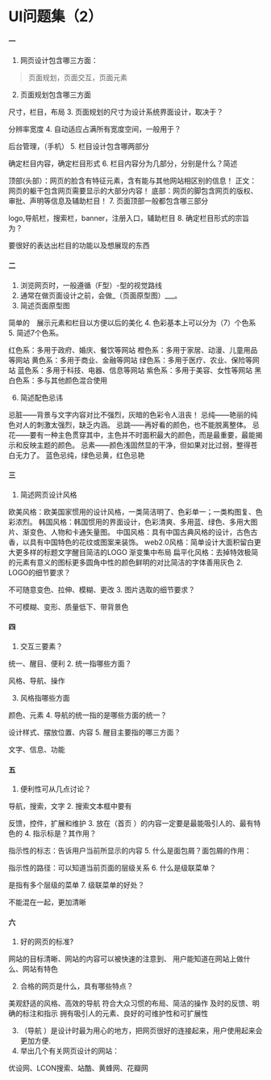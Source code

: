 # UI问题集（2）
#### 一
1. 网页设计包含哪三方面：

 > 页面规划，页面交互，页面元素
2. 页面规划包含哪三方面

 尺寸，栏目，布局
3. 页面规划的尺寸为设计系统界面设计，取决于？
 
 分辨率宽度
4. 自动适应占满所有宽度空间，一般用于？

 后台管理，（手机）
5. 栏目设计包含哪两部分

 确定栏目内容，确定栏目形式
6. 栏目内容分为几部分，分别是什么？简述
 
 顶部(头部）：网页的脸含有特征元素，含有能与其他网站相区别的信息！
 正文：网页的躯干包含网页需要显示的大部分内容！
 底部：网页的脚包含网页的版权、审批、声明等信息及辅助栏目！
7. 页面顶部一般都包含哪三部分
 
 logo,导航栏，搜索栏，banner，注册入口，辅助栏目
8. 确定栏目形式的宗旨为？
    
 要很好的表达出栏目的功能以及想展现的东西
#### 二

1. 浏览网页时，一般遵循（F型）-型的视觉路线
2. 通常在做页面设计之前，会做_（页面原型图）___。
3. 简述页面原型图

 简单的　展示元素和栏目以方便以后的美化
4. 色彩基本上可以分为（7）个色系
5. 简述7个色系。

 红色系：多用于政府、婚庆、餐饮等网站
 橙色系：多用于家居、动漫、儿童用品等网站
 黄色系：多用于商业、金融等网站
 绿色系：多用于医疗、农业、保险等网站
 蓝色系：多用于科技、电器、信息等网站
 紫色系：多用于美容、女性等网站
 黑白色系：多与其他颜色混合使用

6. 简述配色忌讳

 忌脏——背景与文字内容对比不强烈，灰暗的色彩令人沮丧！ 
 忌纯——艳丽的纯色对人的刺激太强烈，缺乏内涵。 
 忌跳——再好看的颜色，也不能脱离整体。
 忌花——要有一种主色贯穿其中，主色并不时面积最大的颜色，而是最重要，最能揭示和反映主题的颜色。
 忌素——颜色浅固然显的干净，但如果对比过弱，整得苍白无力了。
 蓝色忌纯，绿色忌黄，红色忌艳
 #### 三
1. 简述网页设计风格
    
 欧美风格：欧美国家惯用的设计风格，一类简洁明了、色彩单一；一类构图复、色彩浓烈。
 韩国风格：韩国惯用的界面设计，色彩清爽、多用蓝、绿色、多用大图片、渐变色、人物和卡通矢量图。
 中国风格：具有中国古典风格的设计，古色古香，以具有中国特色的花纹或图案来装饰。
 web2.0风格：简单设计大面积留白更大更多样的标题文字醒目简洁的LOGO 渐变集中布局
 扁平化风格：去掉特效极简的元素有意义的图标更多圆角中性的颜色鲜明的对比简洁的字体善用灰色
2. LOGO的细节要求？

 不可随意变色、拉伸、模糊、更改
3. 图片选取的细节要求？

 不可模糊、变形、质量低下、带背景色
#### 四

1. 交互三要素？
 
 统一、醒目、便利
2. 统一指哪些方面？

 风格、导航、操作

3. 风格指哪些方面

 颜色、元素
4. 导航的统一指的是哪些方面的统一？

 设计样式、摆放位置、内容
5. 醒目主要指的哪三方面？

 文字、信息、功能

#### 五

1. 便利性可从几点讨论？

 导航，搜索，文字
2. 搜索文本框中要有

 反馈，控件，扩展和维护
3. 放在（首页 ）的内容一定要是最能吸引人的、最有特色的
4. 指示标是？其作用？

 指示性的标志：告诉用户当前所显示的内容
5. 什么是面包屑？面包屑的作用：

 指示性的路径：可以知道当前页面的层级关系
6. 什么是级联菜单？

 是指有多个层级的菜单
7. 级联菜单的好处？

 不能混在一起，更加清晰
#### 六

1. 好的网页的标准?

 网站的目标清晰、网站的内容可以被快速的注意到、
 用户能知道在网站上做什么、网站有特色

2. 合格的网页是什么，具有哪些特点？

 美观舒适的风格、高效的导航
 符合大众习惯的布局、简洁的操作
 及时的反馈、明确的标注和指示
 拥有吸引人的元素、良好的可维护性和可扩展性

3. （导航 ）是设计时最为用心的地方，把网页很好的连接起来，用户使用起来会更加方便.
4. 举出几个有关网页设计的网站：

 优设网、LCON搜索、站酷、黄蜂网、花瓣网

